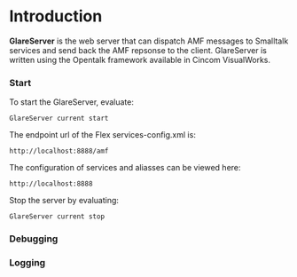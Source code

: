 # Introduction #
**GlareServer** is the web server that can dispatch AMF messages to Smalltalk services and send back the AMF repsonse to the client. GlareServer is written using the Opentalk framework available in Cincom VisualWorks.

### Start ###
To start the GlareServer, evaluate:
```
GlareServer current start
```
The endpoint url of the Flex services-config.xml is:
```
http://localhost:8888/amf
```
The configuration of services and aliasses can be viewed here:
```
http://localhost:8888
```
Stop the server by evaluating:
```
GlareServer current stop
```
### Debugging ###
### Logging ###